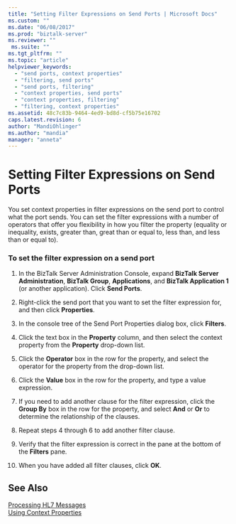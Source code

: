 ```yaml
---
title: "Setting Filter Expressions on Send Ports | Microsoft Docs"
ms.custom: ""
ms.date: "06/08/2017"
ms.prod: "biztalk-server"
ms.reviewer: ""
 ms.suite: ""
ms.tgt_pltfrm: ""
ms.topic: "article"
helpviewer_keywords: 
  - "send ports, context properties"
  - "filtering, send ports"
  - "send ports, filtering"
  - "context properties, send ports"
  - "context properties, filtering"
  - "filtering, context properties"
ms.assetid: 48c7c83b-9464-4ed9-bd8d-cf5b75e16702
caps.latest.revision: 6
author: "MandiOhlinger"
ms.author: "mandia"
manager: "anneta"
---
```

# Setting Filter Expressions on Send Ports
You set context properties in filter expressions on the send port to control what the port sends. You can set the filter expressions with a number of operators that offer you flexibility in how you filter the property (equality or inequality, exists, greater than, great than or equal to, less than, and less than or equal to).  
  
### To set the filter expression on a send port  
  
1.  In the BizTalk Server Administration Console, expand **BizTalk Server Administration**, **BizTalk Group**, **Applications**, and **BizTalk Application 1** (or another application). Click **Send Ports**.  
  
2.  Right-click the send port that you want to set the filter expression for, and then click **Properties**.  
  
3.  In the console tree of the Send Port Properties dialog box, click **Filters**.  
  
4.  Click the text box in the **Property** column, and then select the context property from the **Property** drop-down list.  
  
5.  Click the **Operator** box in the row for the property, and select the operator for the property from the drop-down list.  
  
6.  Click the **Value** box in the row for the property, and type a value expression.  
  
7.  If you need to add another  clause for the filter expression, click the **Group By** box in the row for the property, and select **And** or **Or** to determine the relationship of the clauses.  
  
8.  Repeat steps 4 through 6 to add another filter clause.  
  
9. Verify that the filter expression is correct in the pane at the bottom of the **Filters** pane.  
  
10. When you have added all filter clauses, click **OK**.  
  
## See Also  
 [Processing HL7 Messages](../../adapters-and-accelerators/accelerator-hl7/processing-hl7-messages.md)   
 [Using Context Properties](../../adapters-and-accelerators/accelerator-hl7/using-context-properties.md)